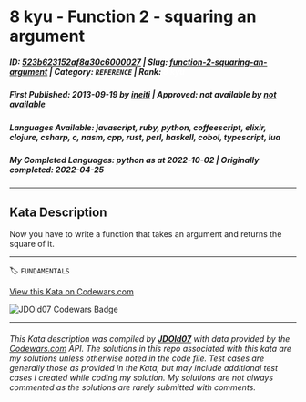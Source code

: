 # 8 kyu - Function 2 - squaring an argument

##### **ID**: [523b623152af8a30c6000027](https://www.codewars.com/kata/523b623152af8a30c6000027) | **Slug**: [function-2-squaring-an-argument](https://www.codewars.com/kata/523b623152af8a30c6000027) | **Category**: `REFERENCE` | **Rank**: <span style="color:white">8 kyu</span>

##### **First Published**: 2013-09-19 ***by*** [ineiti](https://www.codewars.com/users/ineiti) | **Approved**: *not available* ***by*** [*not available*](*https://www.codewars.com*)

##### **Languages Available**: javascript, ruby, python, coffeescript, elixir, clojure, csharp, c, nasm, cpp, rust, perl, haskell, cobol, typescript, lua

##### **My Completed Languages**: python ***as at*** 2022-10-02 | **Originally completed**: 2022-04-25

---

## Kata Description


Now you have to write a function that takes an argument and returns the square of it.

---


🏷 `FUNDAMENTALS`


[View this Kata on Codewars.com](https://www.codewars.com/kata/523b623152af8a30c6000027)

![](https://www.codewars.com/users/jdold07/badges/large "JDOld07 Codewars Badge")

---

###### *This Kata description was compiled by [**JDOld07**](https://tpstech.dev) with data provided by the [Codewars.com](https://www.codewars.com) API.  The solutions in this repo associated with this kata are my solutions unless otherwise noted in the code file.  Test cases are generally those as provided in the Kata, but may include additional test cases I created while coding my solution.  My solutions are not always commented as the solutions are rarely submitted with comments.*
